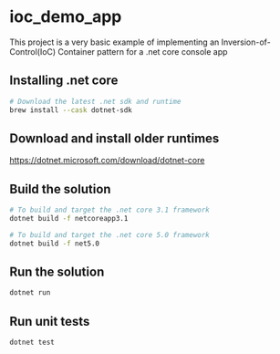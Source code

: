 # ioc_demo_app

This project is a very basic example of implementing an Inversion-of-Control(IoC) Container pattern for a .net core console app

## Installing .net core
```bash
# Download the latest .net sdk and runtime
brew install --cask dotnet-sdk
```

## Download and install older runtimes
https://dotnet.microsoft.com/download/dotnet-core

## Build the solution
```bash
# To build and target the .net core 3.1 framework
dotnet build -f netcoreapp3.1

# To build and target the .net core 5.0 framework
dotnet build -f net5.0
```

## Run the solution
```bash
dotnet run
```

## Run unit tests
```bash
dotnet test
```
